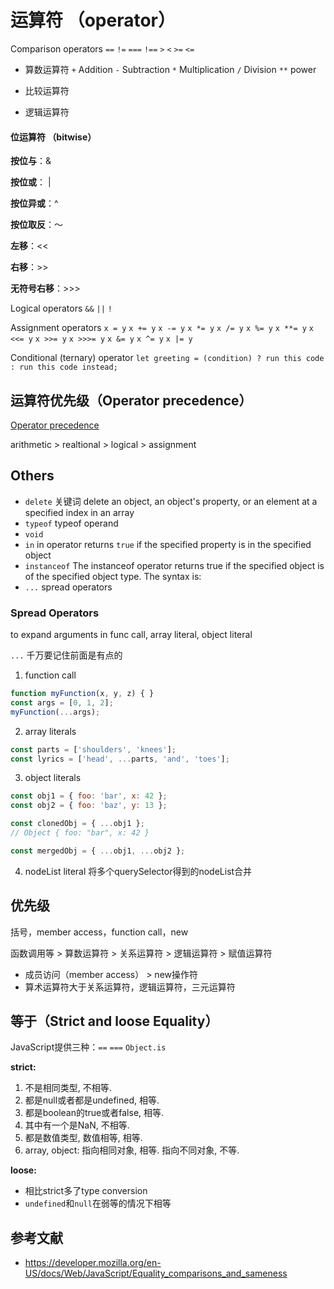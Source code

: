 # 运算符 （operator）

Comparison operators
`==` `!=` `===` `!==` `>` `<` `>=` `<=`

- 算数运算符
  `+` Addition `-` Subtraction `*` Multiplication `/` Division `**` 
  power

- 比较运算符
- 逻辑运算符

#### 位运算符 （bitwise）

**按位与**：&

**按位或**： |

**按位异或**：^

**按位取反**：～

**左移**：<<

**右移**：>>

**无符号右移**：>>>



Logical operators `&&` `||` `!`

Assignment operators
`x = y` `x += y` `x -= y` `x *= y` `x /= y` 
`x %= y` `x **= y` `x <<= y` `x >>= y` `x >>>= y`
`x &= y` `x ^= y` `x |= y`

Conditional (ternary) operator `let greeting = (condition) ? run this code : run this code instead;`





## 运算符优先级（Operator precedence）
[Operator precedence](https://developer.mozilla.org/en-US/docs/Web/JavaScript/Guide/Expressions_and_Operators#Operator_precedence)

arithmetic > realtional > logical > assignment


## Others
- `delete` 关键词
delete an object, an object's property, or an element at a specified index in an array
- `typeof` typeof operand
- `void`
- `in` in operator returns `true` if the specified property is in the specified object
- `instanceof` The instanceof operator returns true if the specified object is of the specified object type. The syntax is:
- `...` spread operators



### Spread Operators

to expand arguments in func call, array literal, object literal

`...` 千万要记住前面是有点的
1. function call
```javascript
function myFunction(x, y, z) { }
const args = [0, 1, 2];
myFunction(...args);
```

2. array literals
```javascript
const parts = ['shoulders', 'knees']; 
const lyrics = ['head', ...parts, 'and', 'toes']; 
```

3. object literals
```javascript
const obj1 = { foo: 'bar', x: 42 };
const obj2 = { foo: 'baz', y: 13 };

const clonedObj = { ...obj1 };
// Object { foo: "bar", x: 42 }

const mergedObj = { ...obj1, ...obj2 };
```

4. nodeList literal
将多个querySelector得到的nodeList合并





## 优先级

括号，member access，function call，new



函数调用等 > 算数运算符 > 关系运算符 > 逻辑运算符 >  赋值运算符



- 成员访问（member access） > new操作符
- 算术运算符大于关系运算符，逻辑运算符，三元运算符



## 等于（Strict and loose Equality）

JavaScript提供三种：`==` `===` `Object.is`

**strict:**

1. 不是相同类型, 不相等.
2. 都是null或者都是undefined, 相等.
3. 都是boolean的true或者false, 相等.
4. 其中有一个是NaN, 不相等.
5. 都是数值类型, 数值相等, 相等.
6. array, object: 指向相同对象, 相等. 指向不同对象, 不等.



**loose:**

- 相比strict多了type conversion
- `undefined`和`null`在弱等的情况下相等





## 参考文献

- https://developer.mozilla.org/en-US/docs/Web/JavaScript/Equality_comparisons_and_sameness

